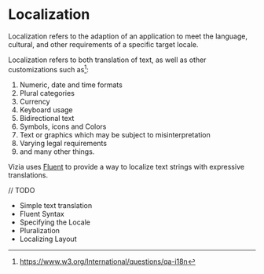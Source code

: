 # Localization

Localization refers to the adaption of an application to meet the language, cultural, and other requirements of a specific target locale.

Localization refers to both translation of text, as well as other customizations such as[^note]:

1. Numeric, date and time formats
2. Plural categories
3. Currency
4. Keyboard usage
5. Bidirectional text
6. Symbols, icons and Colors
7. Text or graphics which may be subject to misinterpretation
8. Varying legal requirements
9. and many other things. 

[^note]: https://www.w3.org/International/questions/qa-i18n

Vizia uses [Fluent](https://projectfluent.org/) to provide a way to localize text strings with expressive translations.

// TODO
- Simple text translation
- Fluent Syntax
- Specifying the Locale
- Pluralization
- Localizing Layout
